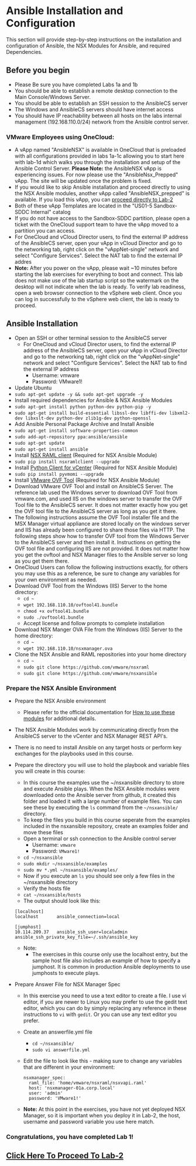 # Ansible Installation and Configuration
This section will provide step-by-step instructions on the installation and configuration of Ansible, the NSX Modules for Ansible, and required Dependencies.

## Before you begin
-  Please Be sure you have completed Labs 1a and 1b
-  You should be able to establish a remote desktop connection to the Main Console/Windows Server.
-  You should be able to establish an SSH session to the AnsibleCS server
-  The Windows and AnsibleCS servers should have internet access
-  You should have IP reachability between all hosts on the labs internal management (192.168.110.0/24) network from the Ansible control server.

### VMware Employees using OneCloud:
  - A vApp named "AnsibleNSX" is available in OneCloud that is preloaded with all configurations provided in labs 1a-1c allowing you to start here with lab-1d which walks you through the installation and setup of the Ansible Control Server. **Please Note:** the AnsibleNSX  vApp is experiencing issues. For now please use the "AnsibleNsx_Prepped" vApp. The site will be updated once the problem is fixed.
  - If you would like to skip Ansible installation and proceed directly to using the NSX Ansible modules, another vApp called "AnsibleNSX_prepped" is available. If you load this vApp, you can [proceed directly to Lab-2](https://github.com/afewell/AnsibleNSX101/tree/master/Lab2-NSXDeploy#prerequisites)
  - Both of these vApp Templates are located in the "US01-5 Sandbox-SDDC Internal" catalog
  -  If you do not have access to the Sandbox-SDDC partition, please open a ticket with the OneCloud support team to have the vApp moved to a partition you can access. 
  - For OneCloud and vCloud Director users, to find the external IP address of the AnsibleCS server, open your vApp in vCloud Director and go to the networking tab, right click on the "vAppNet-single" network and select "Configure Services". Select the NAT tab to find the external IP addres
  - __Note:__  After you power on the vApp, please wait ~10 minutes before starting the lab exercises for everything to boot and connect. This lab does not make use of the lab startup script so the watermark on the desktop will not indicate when the lab is ready. To verify lab readiness, open a web browser connection to the vSphere web client. Once you can log in successfully to the vSphere web client, the lab is ready to proceed.  

## Ansible Installation
- Open an SSH or other terminal session to the AnsibleCS server
  - For OneCloud and vCloud Director users, to find the external IP address of the AnsibleCS server, open your vApp in vCloud Director and go to the networking tab, right click on the "vAppNet-single" network and select "Configure Services". Select the NAT tab to find the external IP address
    - Username: vmware
    - Password: VMware1!
-  Update Ubuntu
  - `sudo apt-get update -y && sudo apt-get upgrade -y`
-  Install required dependencies for Ansible & NSX Ansible Modules
  -  `sudo apt-get install python python-dev python-pip -y`
  -  `sudo apt-get install build-essential libssl-dev libffi-dev libxml2-dev libxslt-dev python-dev zlib1g-dev python-openssl`
-  Add Ansible Personal Package Archive and Install Ansible
  -  `sudo apt-get install software-properties-common`
  -  `sudo add-apt-repository ppa:ansible/ansible`
  -  `sudo apt-get update`
  -  `sudo apt-get install ansible`
-  Install [NSX RAML client](http://github.com/vmware/nsxramlclient) (Required for NSX Ansible Module)
  -  `sudo pip install nsxramlclient --upgrade`
-  Install [Python Client for vCenter](http://github.com/vmware/pyvmomi) (Required for NSX Ansible Module)
  -  `sudo pip install pyvmomi --upgrade`
-  Install [VMware OVF Tool](https://www.vmware.com/support/developer/ovf/) (Required for NSX Ansible Module)
  -  Download VMware OVF Tool and install on AnsibleCS Server. The reference lab used the Windows server to download OVF Tool from vmware.com, and used IIS on the windows server to transfer the OVF Tool file to the AnsibleCS server. It does not matter exactly how you get the OVF tool file to the AnsibleCS server as long as you get it there.
  - The following instructions assume the OVF Tool installer file and the MSX Manager virtual appliance are stored locally on the windows server and IIS has already been configured to share those files via HTTP. The following steps show how to transfer OVF tool from the Windows Server to the AnsibleCS server and then install it. Instructions on getting the OVF tool file and configuring IIS are not provided. It does not matter how you get the ovftool and NSX Manager files to the Ansible server so long as you get them there. 
  - OneCloud Users can follow the following instructions exactly, for others you may use this as a reference, be sure to change any variables for your own environment as needed.
  - Download OVF Tool from the Windows (IIS) Server to the home directory:
    -  `cd ~`
    -  `wget 192.168.110.10/ovftool41.bundle`
    -  `chmod +x ovftool41.bundle`
    -  `sudo ./ovftool41.bundle`
    -  Accept license and follow prompts to complete installation
  - Download NSX Manger OVA File from the Windows (IIS) Server to the home directory:
    -  `cd ~`
    -  `wget 192.168.110.10/nsxmanager.ova`
- Clone the NSX Ansible and RAML repositories into your home directory
   -  `cd ~`
   -  `sudo git clone https://github.com/vmware/nsxraml`
   -  `sudo git clone https://github.com/vmware/nsxansible`

### Prepare the NSX Ansible Environment
- Prepare the NSX Ansible environment
  - Please refer to the official documentation for [How to use these modules](https://github.com/vmware/nsxansible#how-to-use-these-modules) for additional details.
- The NSX Ansible Modules work by communicating directly from the AnsibleCS server to the vCenter and NSX Manager REST API's.
- There is no need to install Ansible on any target hosts or perform key exchanges for the playbooks used in this course.
- Prepare the directory you will use to hold the playbook and variable files you will create in this course:
    - In this course the examples use the ~/nsxansible directory to store and execute Ansible plays. When the NSX Ansible modules were downloaded onto the Ansible server from github, it created this folder  and loaded it with a large number of example files. You can see these by executing the `ls` command from the `~/nsxansible/` directory. 
    - To keep the files you build in this course seperate from the examples included in the nsxansible repository, create an examples folder and move these files
    - Open a terminal or ssh connection to the Ansible control server
      - Username: `vmware`
      - Password: `VMware1!`
    - `cd ~/nsxansible`
    - `sudo mkdir ~/nsxansible/examples`
    - `sudo mv *.yml ~/nsxansible/examples/`
    - Now if you execute an `ls` you should see only a few files in the ~/nsxansible directory
    - Verify the hosts file
    - `cat ~/nsxansible/hosts`
    - The output should look like this:
    
  ```
  [localhost]
  localhost       ansible_connection=local

  [jumphost]
  10.114.209.37   ansible_ssh_user=localadmin ansible_ssh_private_key_file=~/.ssh/ansible_key
  ```

  - Note:
    - The exercises in this course only use the localhost entry, but the sample host file also includes an example of how to specify a jumphost. It is common in production Ansible deployments to use jumphosts to execute plays.
- Prepare Answer File for NSX Manager Spec
  - In this exercise you need to use a text editor to create a file. I use vi editor, if you are newer to Linux you may prefer to use the gedit text editor, which you can do by simply replacing any reference in these instructions to `vi` with `gedit`. Or you can use any text editor you prefer. 
  - Create an answerfile.yml file
    - `cd ~/nsxansible/`
    - `sudo vi answerfile.yml`
  - Edit the file to look like this - making sure to change any variables that are different in your environment:
    ```
    nsxmanager_spec:
      raml_file: 'home/vmware/nsxraml/nsxvapi.raml'
      host: 'nsxmanager-01a.corp.local'
      user: 'admin'
      password: 'VMware1!'
    ```

  - __Note:__ At this point in the exercises, you have not yet deployed NSX Manager, so it is important when you deploy it in Lab-2, the host, username and password variable you use here match. 

### Congratulations, you have completed Lab 1!
## [Click Here To Proceed To Lab-2](../../Lab2-NSXDeploy/)
